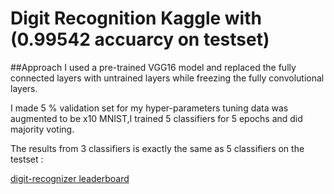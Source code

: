 # Digit Recognition Kaggle with (0.99542 accuarcy on testset)
##Approach 
I used a pre-trained VGG16 model and replaced the fully connected layers with untrained layers while freezing the fully convolutional layers.

I made 5 % validation set for my hyper-parameters tuning data was augmented to be x10 MNIST,I trained 5 classifiers for 5 epochs and did majority voting.

The results from 3 classifiers is exactly the same as 5 classifiers on the testset :

[digit-recognizer leaderboard](https://www.kaggle.com/c/digit-recognizer/leaderboard)
